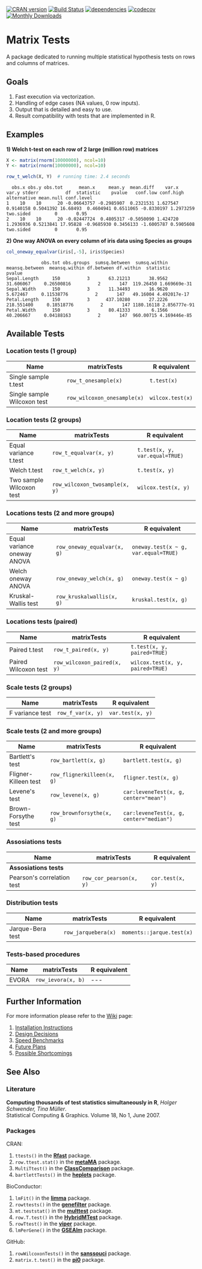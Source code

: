 [![CRAN version](http://www.r-pkg.org/badges/version/matrixTests)](https://cran.r-project.org/package=matrixTests)
[![Build Status](https://travis-ci.com/KKPMW/matrixTests.svg?branch=master)](https://travis-ci.com/KKPMW/matrixTests)
[![dependencies](https://tinyverse.netlify.com/badge/matrixTests)](https://CRAN.R-project.org/package=matrixTests)
[![codecov](https://codecov.io/gh/KKPMW/matrixTests/branch/master/graph/badge.svg)](https://codecov.io/gh/KKPMW/matrixTests)
[![Monthly Downloads](https://cranlogs.r-pkg.org/badges/matrixTests)](https://cranlogs.r-pkg.org/badges/matrixTests)

# Matrix Tests #

A package dedicated to running multiple statistical hypothesis tests on rows and columns of matrices.

## Goals ##

1. Fast execution via vectorization.
2. Handling of edge cases (NA values, 0 row inputs).
3. Output that is detailed and easy to use.
4. Result compatibility with tests that are implemented in R.

## Examples ##

**1) Welch t-test on each row of 2 large (million row) matrices**

```r
X <- matrix(rnorm(10000000), ncol=10)
Y <- matrix(rnorm(10000000), ncol=10)

row_t_welch(X, Y)  # running time: 2.4 seconds
```
```
  obs.x obs.y obs.tot      mean.x     mean.y  mean.diff    var.x     var.y stderr          df  statistic    pvalue   conf.low conf.high alternative mean.null conf.level
1    10    10      20 -0.06643757 -0.2985907  0.2321531 1.627547 0.9140158 0.5041392 16.68493  0.4604941 0.6511065 -0.8330197 1.2973259   two.sided         0       0.95
2    10    10      20 -0.02447724  0.4805317 -0.5050090 1.424720 1.2936936 0.5213841 17.95828 -0.9685930 0.3456133 -1.6005787 0.5905608   two.sided         0       0.95
```

**2) One way ANOVA on every column of iris data using Species as groups**

```r
col_oneway_equalvar(iris[,-5], iris$Species)
```
```
             obs.tot obs.groups  sumsq.between  sumsq.within  meansq.between  meansq.within df.between df.within  statistic       pvalue
Sepal.Length     150          3       63.21213       38.9562       31.606067     0.26500816          2       147  119.26450 1.669669e-31
Sepal.Width      150          3       11.34493       16.9620        5.672467     0.11538776          2       147   49.16004 4.492017e-17
Petal.Length     150          3      437.10280       27.2226      218.551400     0.18518776          2       147 1180.16118 2.856777e-91
Petal.Width      150          3       80.41333        6.1566       40.206667     0.04188163          2       147  960.00715 4.169446e-85
```

## Available Tests ##

### Location tests (1 group) ###

|             Name               |      matrixTests               |       R equivalent
|--------------------------------|--------------------------------|-------------------------------------
| Single sample t.test           | `row_t_onesample(x)`           | `t.test(x)`
| Single sample Wilcoxon test    | `row_wilcoxon_onesample(x)`    | `wilcox.test(x)`

### Location tests (2 groups) ###

|             Name               |      matrixTests               |       R equivalent
|--------------------------------|--------------------------------|-------------------------------------
| Equal variance t.test          | `row_t_equalvar(x, y)`         | `t.test(x, y, var.equal=TRUE)`
| Welch t.test                   | `row_t_welch(x, y)`            | `t.test(x, y)`
| Two sample Wilcoxon test       | `row_wilcoxon_twosample(x, y)` | `wilcox.test(x, y)`

### Locations tests (2 and more groups) ###

|             Name               |      matrixTests               |       R equivalent
|--------------------------------|--------------------------------|-------------------------------------
| Equal variance oneway ANOVA    | `row_oneway_equalvar(x, g)`    | `oneway.test(x ~ g, var.equal=TRUE)`
| Welch oneway ANOVA             | `row_oneway_welch(x, g)`       | `oneway.test(x ~ g)`
| Kruskal-Wallis test            | `row_kruskalwallis(x, g)`      | `kruskal.test(x, g)`

### Locations tests (paired) ###

|             Name               |      matrixTests               |       R equivalent
|--------------------------------|--------------------------------|-------------------------------------
| Paired t.test                  | `row_t_paired(x, y)`           | `t.test(x, y, paired=TRUE)`
| Paired Wilcoxon test           | `row_wilcoxon_paired(x, y)`    | `wilcox.test(x, y, paired=TRUE)`

### Scale tests (2 groups) ###

|             Name               |      matrixTests               |       R equivalent
|--------------------------------|--------------------------------|-------------------------------------
| F variance test                | `row_f_var(x, y)`              | `var.test(x, y)`


### Scale tests (2 and more groups) ###

|             Name               |      matrixTests               |       R equivalent
|--------------------------------|--------------------------------|-------------------------------------
| Bartlett's test                | `row_bartlett(x, g)`           | `bartlett.test(x, g)`
| Fligner-Killeen test           | `row_flignerkilleen(x, g)`     | `fligner.test(x, g)`
| Levene's test                  | `row_levene(x, g)`             | `car:leveneTest(x, g, center="mean")`
| Brown-Forsythe test            | `row_brownforsythe(x, g)`      | `car:leveneTest(x, g, center="median")`

### Assosiations tests ###

|             Name               |      matrixTests               |       R equivalent
|--------------------------------|--------------------------------|-------------------------------------
| **Assosiations tests**         |                                |
| Pearson's correlation test     | `row_cor_pearson(x, y)`        | `cor.test(x, y)`

### Distribution tests ###

|             Name               |      matrixTests               |       R equivalent
|--------------------------------|--------------------------------|-------------------------------------
| Jarque-Bera test               | `row_jarquebera(x)`            | `moments::jarque.test(x)`

### Tests-based procedures ###

|             Name               |      matrixTests               |       R equivalent
|--------------------------------|--------------------------------|-------------------------------------
| EVORA                          | `row_ievora(x, b)`             | ---


## Further Information ##

For more information please refer to the [Wiki](https://github.com/KKPMW/matrixTests/wiki) page:

1. [Installation Instructions](https://github.com/KKPMW/matrixTests/wiki/Installation)
2. [Design Decisions](https://github.com/KKPMW/matrixTests/wiki/Design-Decisions)
3. [Speed Benchmarks](https://github.com/KKPMW/matrixTests/wiki/Benchmarks)
4. [Future Plans](https://github.com/KKPMW/matrixTests/wiki/Future-Plans)
5. [Possible Shortcomings](https://github.com/KKPMW/matrixTests/wiki/Possible-Shortcomings)

## See Also ##

### Literature ###

**Computing thousands of test statistics simultaneously in R**, *Holger Schwender, Tina Müller*.\
Statistical Computing & Graphics. Volume 18, No 1, June 2007.

### Packages ###

CRAN:

1. `ttests()` in the [**Rfast**](https://CRAN.R-project.org/package=Rfast) package.
2. `row.ttest.stat()` in the [**metaMA**](https://CRAN.R-project.org/package=metaMA) package.
3. `MultiTtest()` in the [**ClassComparison**](https://CRAN.R-project.org/package=ClassComparison) package.
4. `bartlettTests()` in the [**heplots**](https://CRAN.R-project.org/package=heplots) package.

BioConductor:

1. `lmFit()` in the [**limma**](https://bioconductor.org/packages/release/bioc/html/limma.html) package.
2. `rowttests()` in the [**genefilter**](https://bioconductor.org/packages/release/bioc/html/genefilter.html) package.
3. `mt.teststat()` in the [**multtest**](https://www.bioconductor.org/packages/release/bioc/html/multtest.html) package.
4. `row.T.test()` in the [**HybridMTest**](https://www.bioconductor.org/packages/release/bioc/html/HybridMTest.html) package.
5. `rowTtest()` in the [**viper**](https://bioconductor.org/packages/release/bioc/html/viper.html) package.
6. `lmPerGene()` in the [**GSEAlm**](https://www.bioconductor.org/packages/release/bioc/html/GSEAlm.html) package.

GitHub:

1. `rowWilcoxonTests()` in the [**sanssouci**](https://github.com/pneuvial/sanssouci) package.
2. `matrix.t.test()` in the [**pi0**](https://github.com/gitlongor/pi0) package.
